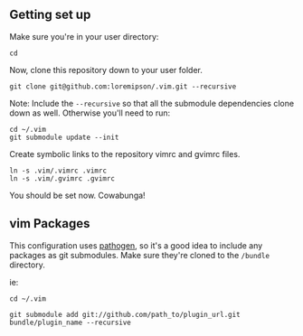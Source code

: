 ## Getting set up

Make sure you're in your user directory:

`cd`

Now, clone this repository down to your user folder.

`git clone git@github.com:loremipson/.vim.git --recursive`

Note: Include the `--recursive` so that all the submodule dependencies clone down as well. Otherwise you'll need to run:

    cd ~/.vim
	git submodule update --init

Create symbolic links to the repository vimrc and gvimrc files.

    ln -s .vim/.vimrc .vimrc
	ln -s .vim/.gvimrc .gvimrc

You should be set now. Cowabunga!

## vim Packages

This configuration uses [pathogen](http://www.vim.org/scripts/script.php?script_id=2332), so it's a good idea to include any packages as git submodules. Make sure they're cloned to the `/bundle` directory.

ie:

    cd ~/.vim
	
	git submodule add git://github.com/path_to/plugin_url.git bundle/plugin_name --recursive
